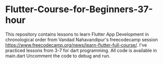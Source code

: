 # Flutter-Course-for-Beginners-37-hour
This repository contains lessons to learn Flutter App Development in chronological order from Vandad Nahavandipur's freecodecamp session https://www.freecodecamp.org/news/learn-flutter-full-course/.  I've practiced lessons from 3-7 for dart programming. All code is available in main.dart Uncomment the code to debug and run.
